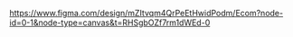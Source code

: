 https://www.figma.com/design/mZItvqm4QrPeEtHwidPodm/Ecom?node-id=0-1&node-type=canvas&t=RHSgbOZf7rm1dWEd-0
